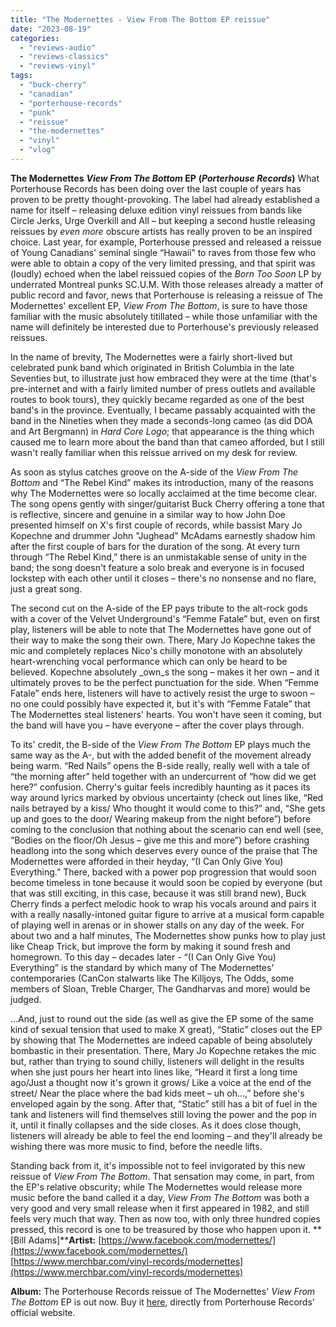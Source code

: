 ```yaml
---
title: "The Modernettes - View From The Bottom EP reissue"
date: "2023-08-19"
categories: 
  - "reviews-audio"
  - "reviews-classics"
  - "reviews-vinyl"
tags: 
  - "buck-cherry"
  - "canadian"
  - "porterhouse-records"
  - "punk"
  - "reissue"
  - "the-modernettes"
  - "vinyl"
  - "vlog"
---
```


**The Modernettes** **_View From The Bottom_ EP** **(_Porterhouse Records_)** What Porterhouse Records has been doing over the last couple of years has proven to be pretty thought-provoking. The label had already established a name for itself – releasing deluxe edition vinyl reissues from bands like Circle Jerks, Urge Overkill and All – but keeping a second hustle releasing reissues by _even more_ obscure artists has really proven to be an inspired choice. Last year, for example, Porterhouse pressed and released a reissue of Young Canadians' seminal single “Hawaii” to raves from those few who were able to obtain a copy of the very limited pressing, and that spirit was (loudly) echoed when the label reissued copies of the _Born Too Soon_ LP by underrated Montreal punks SC.U.M. With those releases already a matter of public record and favor, news that Porterhouse is releasing a reissue of The Modernettes' excellent EP, _View From The Bottom_, is sure to have those familiar with the music absolutely titillated – while those unfamiliar with the name will definitely be interested due to Porterhouse's previously released reissues.

In the name of brevity, The Modernettes were a fairly short-lived but celebrated punk band which originated in British Columbia in the late Seventies but, to illustrate just how embraced they were at the time (that's pre-internet and with a fairly limited number of press outlets and available routes to book tours), they quickly became regarded as one of the best band's in the province. Eventually, I became passably acquainted with the band in the Nineties when they made a seconds-long cameo (as did DOA and Art Bergmann) in _Hard Core Logo_; that appearance is the thing which caused me to learn more about the band than that cameo afforded, but I still wasn't really familiar when this reissue arrived on my desk for review.

As soon as stylus catches groove on the A-side of the _View From The Bottom_ and “The Rebel Kind” makes its introduction, many of the reasons why The Modernettes were so locally acclaimed at the time become clear. The song opens gently with singer/guitarist Buck Cherry offering a tone that is reflective, sincere and genuine in a similar way to how John Doe presented himself on X's first couple of records, while bassist Mary Jo Kopechne and drummer John "Jughead" McAdams earnestly shadow him after the first couple of bars for the duration of the song. At every turn through “The Rebel Kind,” there is an unmistakable sense of unity in the band; the song doesn't feature a solo break and everyone is in focused lockstep with each other until it closes – there's no nonsense and no flare, just a great song.

The second cut on the A-side of the EP pays tribute to the alt-rock gods with a cover of the Velvet Underground's “Femme Fatale” but, even on first play, listeners will be able to note that The Modernettes have gone out of their way to make the song their own. There, Mary Jo Kopechne takes the mic and completely replaces Nico's chilly monotone with an absolutely heart-wrenching vocal performance which can only be heard to be believed. Kopechne absolutely _own_s the song – makes it her own – and it ultimately proves to be the perfect punctuation for the side. When “Femme Fatale” ends here, listeners will have to actively resist the urge to swoon – no one could possibly have expected it, but it's with “Femme Fatale” that The Modernettes steal listeners' hearts. You won't have seen it coming, but the band will have you – have everyone – after the cover plays through.

To its' credit, the B-side of the _View From The Bottom_ EP plays much the same way as the A-, but with the added benefit of the movement already being warm. “Red Nails” opens the B-side really, really well with a tale of “the morning after” held together with an undercurrent of “how did we get here?” confusion. Cherry's guitar feels incredibly haunting as it paces its way around lyrics marked by obvious uncertainty (check out lines like, “Red nails betrayed by a kiss/ Who thought it would come to this?” and, “She gets up and goes to the door/ Wearing makeup from the night before”) before coming to the conclusion that nothing about the scenario can end well (see, “Bodies on the floor/Oh Jesus – give me this and more”) before crashing headlong into the song which deserves every ounce of the praise that The Modernettes were afforded in their heyday, “(I Can Only Give You) Everything.” There, backed with a power pop progression that would soon become timeless in tone because it would soon be copied by everyone (but that was still exciting, in this case, because it was still brand new), Buck Cherry finds a perfect melodic hook to wrap his vocals around and pairs it with a really nasally-intoned guitar figure to arrive at a musical form capable of playing well in arenas or in shower stalls on any day of the week. For about two and a half minutes, The Modernettes show punks how to play just like Cheap Trick, but improve the form by making it sound fresh and homegrown. To this day – decades later - “(I Can Only Give You) Everything” is the standard by which many of The Modernettes' contemporaries (CanCon stalwarts like The Killjoys, The Odds, some members of Sloan, Treble Charger, The Gandharvas and more) would be judged.

...And, just to round out the side (as well as give the EP some of the same kind of sexual tension that used to make X great), “Static” closes out the EP by showing that The Modernettes are indeed capable of being absolutely bombastic in their presentation. There, Mary Jo Kopechne retakes the mic but, rather than trying to sound chilly, listeners will delight in the results when she just pours her heart into lines like, “Heard it first a long time ago/Just a thought now it's grown it grows/ Like a voice at the end of the street/ Near the place where the bad kids meet – uh oh...,” before she's enveloped again by the song. After that, “Static” still has a bit of fuel in the tank and listeners will find themselves still loving the power and the pop in it, until it finally collapses and the side closes. As it does close though, listeners will already be able to feel the end looming – and they'll already be wishing there was more music to find, before the needle lifts.

Standing back from it, it's impossible not to feel invigorated by this new reissue of _View From The Bottom_. That sensation may come, in part, from the EP's relative obscurity; while The Modernettes would release more music before the band called it a day, _View From The Bottom_ was both a very good and very small release when it first appeared in 1982, and still feels very much that way. Then as now too, with only three hundred copies pressed, this record is one to be treasured by those who happen upon it. **\[Bill Adams\]****Artist:** [https://www.facebook.com/modernettes/](https://www.facebook.com/modernettes/) [https://www.merchbar.com/vinyl-records/modernettes](https://www.merchbar.com/vinyl-records/modernettes)

**Album:** The Porterhouse Records reissue of The Modernettes' _View From The Bottom_ EP is out now. Buy it [here](https://www.porterhouserecords.com/store/modernettes/viewfromthebottom.html), directly from Porterhouse Records' official website.
